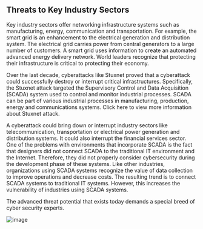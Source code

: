 ## Threats to Key Industry Sectors

Key industry sectors offer networking infrastructure systems such as manufacturing, energy, communication and transportation. For example, the smart grid is an enhancement to the electrical generation and distribution system. The electrical grid carries power from central generators to a large number of customers. A smart grid uses information to create an automated advanced energy delivery network. World leaders recognize that protecting their infrastructure is critical to protecting their economy.

Over the last decade, cyberattacks like Stuxnet proved that a cyberattack could successfully destroy or interrupt critical infrastructures. Specifically, the Stuxnet attack targeted the Supervisory Control and Data Acquisition (SCADA) system used to control and monitor industrial processes. SCADA can be part of various industrial processes in manufacturing, production, energy and communications systems. Click here to view more information about Stuxnet attack.

A cyberattack could bring down or interrupt industry sectors like telecommunication, transportation or electrical power generation and distribution systems. It could also interrupt the financial services sector. One of the problems with environments that incorporate SCADA is the fact that designers did not connect SCADA to the traditional IT environment and the Internet. Therefore, they did not properly consider cybersecurity during the development phase of these systems. Like other industries, organizations using SCADA systems recognize the value of data collection to improve operations and decrease costs. The resulting trend is to connect SCADA systems to traditional IT systems. However, this increases the vulnerability of industries using SCADA systems.

The advanced threat potential that exists today demands a special breed of cyber security experts.

![image](https://github.com/adeleke123/I4GCybersecurity/assets/51156057/5c3b4f1e-3326-4f26-900e-3a4a9d2a4812)


